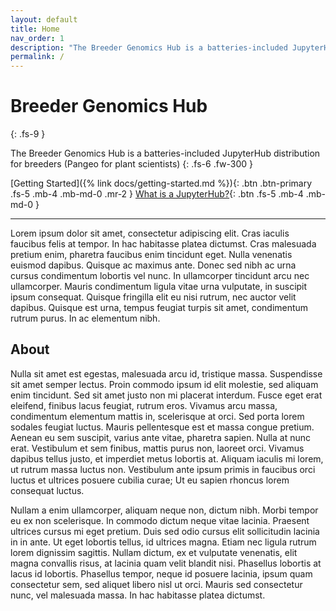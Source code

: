 ```yaml
---
layout: default
title: Home
nav_order: 1
description: "The Breeder Genomics Hub is a batteries-included JupyterHub distribution for breeders (Pangeo for plant scientists)"
permalink: /
---
```


# Breeder Genomics Hub
{: .fs-9 }

The Breeder Genomics Hub is a batteries-included JupyterHub distribution for breeders (Pangeo for plant scientists)
{: .fs-6 .fw-300 }

[Getting Started]({% link docs/getting-started.md %}){: .btn .btn-primary .fs-5 .mb-4 .mb-md-0 .mr-2 }
[What is a JupyterHub?](#about){: .btn .fs-5 .mb-4 .mb-md-0 }

---

Lorem ipsum dolor sit amet, consectetur adipiscing elit. Cras iaculis faucibus felis at tempor. In hac habitasse platea dictumst. Cras malesuada pretium enim, pharetra faucibus enim tincidunt eget. Nulla venenatis euismod dapibus. Quisque ac maximus ante. Donec sed nibh ac urna cursus condimentum lobortis vel nunc. In ullamcorper tincidunt arcu nec ullamcorper. Mauris condimentum ligula vitae urna vulputate, in suscipit ipsum consequat. Quisque fringilla elit eu nisi rutrum, nec auctor velit dapibus. Quisque est urna, tempus feugiat turpis sit amet, condimentum rutrum purus. In ac elementum nibh. 

## About

Nulla sit amet est egestas, malesuada arcu id, tristique massa. Suspendisse sit amet semper lectus. Proin commodo ipsum id elit molestie, sed aliquam enim tincidunt. Sed sit amet justo non mi placerat interdum. Fusce eget erat eleifend, finibus lacus feugiat, rutrum eros. Vivamus arcu massa, condimentum elementum mattis in, scelerisque at orci. Sed porta lorem sodales feugiat luctus. Mauris pellentesque est et massa congue pretium. Aenean eu sem suscipit, varius ante vitae, pharetra sapien. Nulla at nunc erat. Vestibulum et sem finibus, mattis purus non, laoreet orci. Vivamus dapibus tellus justo, et imperdiet metus lobortis at. Aliquam iaculis mi lorem, ut rutrum massa luctus non. Vestibulum ante ipsum primis in faucibus orci luctus et ultrices posuere cubilia curae; Ut eu sapien rhoncus lorem consequat luctus. 

Nullam a enim ullamcorper, aliquam neque non, dictum nibh. Morbi tempor eu ex non scelerisque. In commodo dictum neque vitae lacinia. Praesent ultrices cursus mi eget pretium. Duis sed odio cursus elit sollicitudin lacinia in in ante. Ut eget lobortis tellus, id ultrices magna. Etiam nec ligula rutrum lorem dignissim sagittis. Nullam dictum, ex et vulputate venenatis, elit magna convallis risus, at lacinia quam velit blandit nisi. Phasellus lobortis at lacus id lobortis. Phasellus tempor, neque id posuere lacinia, ipsum quam consectetur sem, sed aliquet libero nisl ut orci. Mauris sed consectetur nunc, vel malesuada massa. In hac habitasse platea dictumst.
